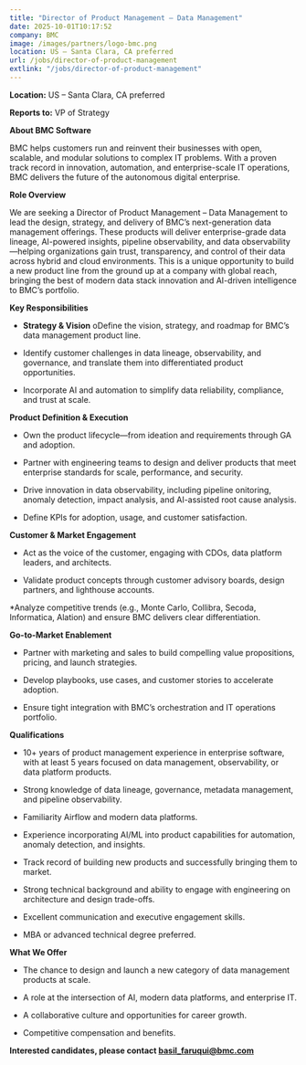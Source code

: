 ```yaml
---
title: "Director of Product Management – Data Management"
date: 2025-10-01T10:17:52
company: BMC
image: /images/partners/logo-bmc.png
location: US – Santa Clara, CA preferred
url: /jobs/director-of-product-management
extlink: "/jobs/director-of-product-management"
---
```



**Location:** US – Santa Clara, CA preferred

**Reports to:** VP of Strategy

**About BMC Software**

BMC helps customers run and reinvent their businesses with open, scalable, and modular solutions to complex IT problems. With a proven track record in innovation, automation, and enterprise-scale IT operations, BMC delivers the future of the autonomous digital enterprise.

**Role Overview**

We are seeking a Director of Product Management – Data Management to lead the design, strategy, and delivery of BMC’s next-generation data management offerings. These products will deliver enterprise-grade data lineage, AI-powered insights, pipeline observability, and data observability—helping organizations gain trust, transparency, and control of their data across hybrid and cloud environments.
This is a unique opportunity to build a new product line from the ground up at a company with global reach, bringing the best of modern data stack innovation and AI-driven intelligence to BMC’s portfolio.

**Key Responsibilities**

* **Strategy & Vision**
oDefine the vision, strategy, and roadmap for BMC’s data management product line.

* Identify customer challenges in data lineage, observability, and governance, and translate them into differentiated product 
opportunities.

* Incorporate AI and automation to simplify data reliability, compliance, and trust at scale.

**Product Definition & Execution**

* Own the product lifecycle—from ideation and requirements through GA and adoption.

* Partner with engineering teams to design and deliver products that meet enterprise standards for scale, performance, and 
security.

* Drive innovation in data observability, including pipeline onitoring, anomaly detection, impact analysis, and AI-assisted 
root cause analysis.

* Define KPIs for adoption, usage, and customer satisfaction.

**Customer & Market Engagement**

* Act as the voice of the customer, engaging with CDOs, data platform leaders, and architects.

* Validate product concepts through customer advisory boards, design partners, and lighthouse accounts.

*Analyze competitive trends (e.g., Monte Carlo, Collibra, Secoda, Informatica, Alation) and ensure BMC delivers clear 
differentiation.

**Go-to-Market Enablement**

* Partner with marketing and sales to build compelling value propositions, pricing, and launch strategies.

* Develop playbooks, use cases, and customer stories to accelerate adoption.

* Ensure tight integration with BMC’s orchestration and IT operations portfolio.

**Qualifications**

* 10+ years of product management experience in enterprise software, with at least 5 years focused on data management, observability, or 
data platform products.

* Strong knowledge of data lineage, governance, metadata management, and pipeline observability.

* Familiarity Airflow and modern data platforms.

* Experience incorporating AI/ML into product capabilities for automation, anomaly detection, and insights.

* Track record of building new products and successfully bringing them to market.

* Strong technical background and ability to engage with engineering on architecture and design trade-offs.

* Excellent communication and executive engagement skills.

* MBA or advanced technical degree preferred.

**What We Offer**

* The chance to design and launch a new category of data management products at scale.

* A role at the intersection of AI, modern data platforms, and enterprise IT.

* A collaborative culture and opportunities for career growth.

* Competitive compensation and benefits.

**Interested candidates, please contact basil_faruqui@bmc.com**